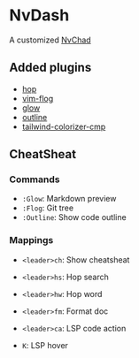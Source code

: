 # NvDash

A customized [NvChad](https://nvchad.com)

## Added plugins

- [hop](https://github.com/smoka7/hop.nvim)
- [vim-flog](https://github.com/rbong/vim-flog)
- [glow](https://github.com/ellisonleao/glow.nvim)
- [outline](https://github.com/hedyhli/outline.nvim)
- [tailwind-colorizer-cmp](https://github.com/roobert/tailwindcss-colorizer-cmp.nvim)

## CheatSheat

### Commands

- `:Glow`: Markdown preview
- `:Flog`: Git tree
- `:Outline`: Show code outline

### Mappings

- `<leader>ch`: Show cheatsheat
- `<leader>hs`: Hop search
- `<leader>hw`: Hop word

- `<leader>fm`: Format doc
- `<leader>ca`: LSP code action
- `K`: LSP hover
